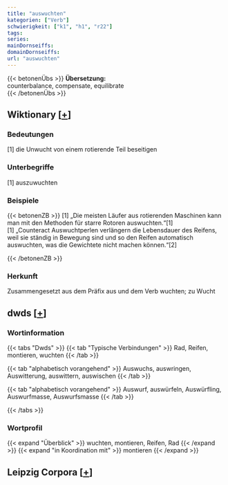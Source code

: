 ```yaml
---
title: "auswuchten"
kategorien: ["Verb"]
schwierigkeit: ["k1", "h1", "r22"]
tags:
series:
mainDornseiffs:
domainDornseiffs:
url: "auswuchten"
---
```


{{< betonenÜbs >}}
**Übersetzung:**  
counterbalance, compensate, equilibrate  
{{< /betonenÜbs >}}

## Wiktionary [[+](https://de.wiktionary.org/wiki/auswuchten)]

### Bedeutungen
[1] die Unwucht von einem rotierende Teil beseitigen  

### Unterbegriffe
[1] auszuwuchten  

### Beispiele
{{< betonenZB >}}
[1] „Die meisten Läufer aus rotierenden Maschinen kann man mit den Methoden für starre Rotoren auswuchten.“[1]  
[1] „Counteract Auswuchtperlen verlängern die Lebensdauer des Reifens, weil sie ständig in Bewegung sind und so den Reifen automatisch auswuchten, was die Gewichtete nicht machen können.“[2]  

{{< /betonenZB >}}
### Herkunft
Zusammengesetzt aus dem Präfix aus und dem Verb wuchten; zu Wucht  



## dwds [[+](https://www.dwds.de/wb/auswuchten)]

### Wortinformation
{{< tabs "Dwds" >}}
{{< tab "Typische Verbindungen" >}}
Rad, Reifen, montieren, wuchten
{{< /tab >}}

{{< tab "alphabetisch vorangehend" >}}
Auswuchs, auswringen, Auswitterung, auswittern, auswischen
{{< /tab >}}

{{< tab "alphabetisch vorangehend" >}}
Auswurf, auswürfeln, Auswürfling, Auswurfmasse, Auswurfsmasse
{{< /tab >}}

{{< /tabs >}}

### Wortprofil
{{< expand "Überblick" >}} wuchten, montieren, Reifen, Rad {{< /expand >}}
{{< expand "in Koordination mit" >}} montieren {{< /expand >}}

## Leipzig Corpora [[+](https://corpora.uni-leipzig.de/en/res?word=auswuchten&corpusId=deu_newscrawl-public_2018)]

